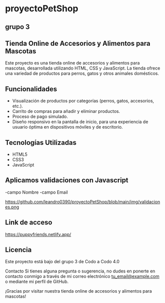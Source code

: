 # proyectoPetShop 
## grupo 3

## Tienda Online de Accesorios y Alimentos para Mascotas

Este proyecto es una tienda online de accesorios y alimentos para mascotas, desarrollada utilizando HTML, CSS y JavaScript. La tienda ofrece una variedad de productos para perros, gatos y otros animales domésticos.

## Funcionalidades

- Visualización de productos por categorías (perros, gatos, accesorios, etc.).
- Carrito de compras para añadir y eliminar productos.
- Proceso de pago simulado.
- Diseño responsivo en la pantalla de inicio, para una experiencia de usuario óptima en dispositivos móviles y de escritorio.

## Tecnologías Utilizadas

- HTML5
- CSS3
- JavaScript

## Aplicamos validaciones con Javascript
-campo Nombre
-campo Email

https://github.com/leandro0390/proyectoPetShop/blob/main/img/validaciones.png

## Link de acceso

https://puppyfriends.netlify.app/



## Licencia
Este proyecto está bajo del grupo 3 de Codo a Codo 4.0

Contacto
Si tienes alguna pregunta o sugerencia, no dudes en ponerte en contacto conmigo a través de mi correo electrónico tu_email@example.com o mediante mi perfil de GitHub.

¡Gracias por visitar nuestra tienda online de accesorios y alimentos para mascotas!
